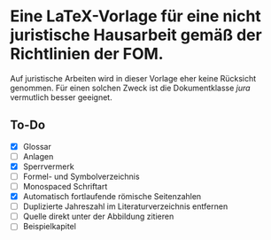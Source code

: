 # Eine LaTeX-Vorlage für eine nicht juristische Hausarbeit gemäß der Richtlinien der FOM.
Auf juristische Arbeiten wird in dieser Vorlage eher keine Rücksicht genommen.
Für einen solchen Zweck ist die Dokumentklasse *jura* vermutlich besser geeignet.
## To-Do
- [x] Glossar
- [ ] Anlagen
- [x] Sperrvermerk
- [ ] Formel- und Symbolverzeichnis
- [ ] Monospaced Schriftart
- [x] Automatisch fortlaufende römische Seitenzahlen
- [ ] Duplizierte Jahreszahl im Literaturverzeichnis entfernen
- [ ] Quelle direkt unter der Abbildung zitieren
- [ ] Beispielkapitel
